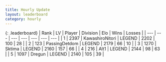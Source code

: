 ```yaml
---
title: Hourly Update
layout: leaderboard
category: hourly
---
```


{: .leaderboard}
| Rank | LV | Player | Division | Elo | Wins | Losses |
| --- | --- | --- | --- | --- | --- | --- |
| <span data-change="0">1</span> | 2397 | <span title="ID: 164871">KawashiroNitori</span> | LEGEND | <span data-change="0">2202</span> | <span data-change="0">100</span> | <span data-change="0">28</span> |
| <span data-change="0">2</span> | 123 | <span title="ID: 454837">PassingDetdom</span> | LEGEND | <span data-change="0">2179</span> | <span data-change="0">66</span> | <span data-change="0">10</span> |
| <span data-change="0">3</span> | 1270 | <span title="ID: 353063">Sktima</span> | LEGEND | <span data-change="0">2160</span> | <span data-change="0">157</span> | <span data-change="0">66</span> |
| <span data-change="1">4</span> | 216 | <span title="ID: 443550">Alt1</span> | LEGEND | <span data-change="5">2144</span> | <span data-change="1">98</span> | <span data-change="0">63</span> |
| <span data-change="-1">5</span> | 1097 | <span title="ID: 337810">Dregun</span> | LEGEND | <span data-change="0">2140</span> | <span data-change="0">105</span> | <span data-change="0">39</span> |